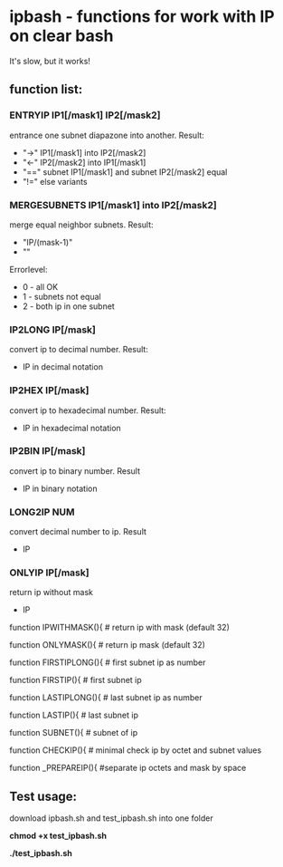 # ipbash  - functions for work with IP on clear bash

It's slow, but it works!

## function list: 

### ENTRYIP IP1[/mask1] IP2[/mask2]

entrance one subnet diapazone into another. Result:
* "->"  IP1[/mask1] into IP2[/mask2]
* "<-"  IP2[/mask2] into IP1[/mask1]
* "==" subnet IP1[/mask1] and subnet IP2[/mask2] equal
* "!=" else variants

### MERGESUBNETS IP1[/mask1] into IP2[/mask2]
merge equal neighbor subnets. Result:
* "IP/(mask-1)"
* ""

Errorlevel:
* 0 - all OK
* 1 - subnets not equal
* 2 - both ip in one subnet  

### IP2LONG IP[/mask]

convert ip to decimal number. Result:
* IP in decimal notation

### IP2HEX IP[/mask]
convert ip to hexadecimal number. Result:
* IP in hexadecimal notation

### IP2BIN  IP[/mask]
convert ip to binary number. Result
* IP in binary notation

### LONG2IP NUM
convert decimal number to ip. Result
* IP

### ONLYIP IP[/mask]
return ip without mask
* IP

function IPWITHMASK(){ # return ip with mask (default 32)

function ONLYMASK(){ # return ip mask (default 32)

function FIRSTIPLONG(){ # first subnet ip as number

function FIRSTIP(){ # first subnet ip

function LASTIPLONG(){ # last subnet ip as number

function LASTIP(){ # last subnet ip

function SUBNET(){ # subnet of ip

function CHECKIP(){ # minimal check ip by octet and subnet values

function _PREPAREIP(){ #separate ip octets and mask by space

## Test usage:

download ipbash.sh and test_ipbash.sh into one folder

**chmod +x test_ipbash.sh**

**./test_ipbash.sh**
